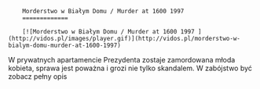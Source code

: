 
        Morderstwo w Białym Domu / Murder at 1600 1997 
        =============
        
        [![Morderstwo w Białym Domu / Murder at 1600 1997 ](http://vidos.pl/images/player.gif)](http://vidos.pl/morderstwo-w-bialym-domu-murder-at-1600-1997)
        
        
 W prywatnych apartamencie Prezydenta zostaje zamordowana młoda kobieta, sprawa jest poważna i grozi nie tylko skandalem. W zabójstwo być zobacz pełny opis
    